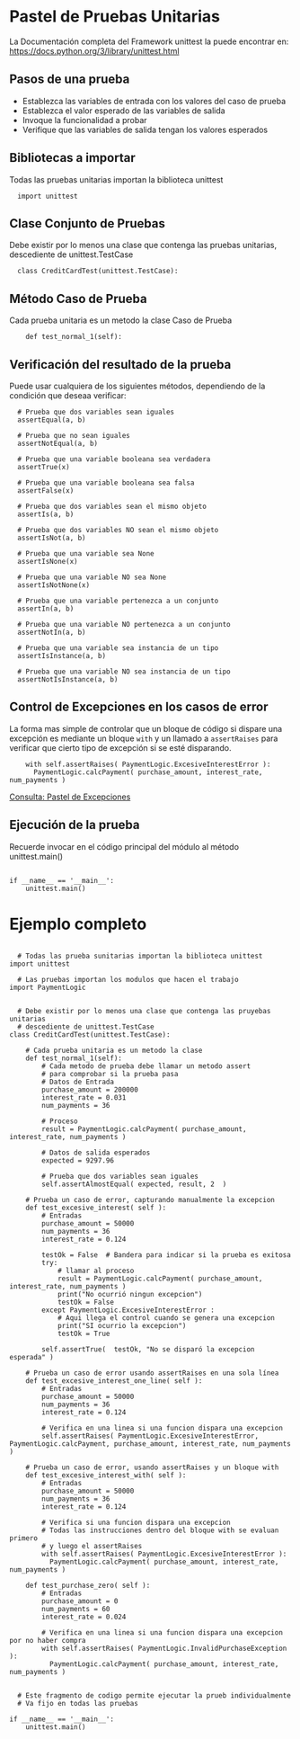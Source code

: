# Pastel de Pruebas Unitarias

La Documentación completa del Framework unittest la puede encontrar en: https://docs.python.org/3/library/unittest.html

## Pasos de una prueba
- Establezca las variables de entrada con los valores del caso de prueba
- Establezca el valor esperado de las variables de salida
- Invoque la funcionalidad a probar
- Verifique que las variables de salida tengan los valores esperados

## Bibliotecas a importar

Todas las pruebas unitarias importan la biblioteca unittest 

```
  import unittest
```

## Clase Conjunto de Pruebas

Debe existir por lo menos una clase que contenga las pruebas unitarias, descediente de unittest.TestCase

```
  class CreditCardTest(unittest.TestCase):
```

## Método Caso de Prueba

 Cada prueba unitaria es un metodo la clase Caso de Prueba

```
    def test_normal_1(self):
```

## Verificación del resultado de la prueba

Puede usar cualquiera de los siguientes métodos, dependiendo de la condición que deseaa verificar:

```
  # Prueba que dos variables sean iguales
  assertEqual(a, b)

  # Prueba que no sean iguales
  assertNotEqual(a, b)

  # Prueba que una variable booleana sea verdadera  
  assertTrue(x)

  # Prueba que una variable booleana sea falsa
  assertFalse(x)

  # Prueba que dos variables sean el mismo objeto
  assertIs(a, b)

  # Prueba que dos variables NO sean el mismo objeto
  assertIsNot(a, b)

  # Prueba que una variable sea None
  assertIsNone(x)

  # Prueba que una variable NO sea None
  assertIsNotNone(x)

  # Prueba que una variable pertenezca a un conjunto
  assertIn(a, b)

  # Prueba que una variable NO pertenezca a un conjunto
  assertNotIn(a, b)

  # Prueba que una variable sea instancia de un tipo
  assertIsInstance(a, b)

  # Prueba que una variable NO sea instancia de un tipo
  assertNotIsInstance(a, b)
```

## Control de Excepciones en los casos de error

La forma mas simple de controlar que un bloque de código si dispare una excepción
es mediante un bloque ```with``` y un llamado a ```assertRaises``` para verificar
que cierto tipo de excepción si se esté disparando.

```
    with self.assertRaises( PaymentLogic.ExcesiveInterestError ):
      PaymentLogic.calcPayment( purchase_amount, interest_rate, num_payments )
```

[Consulta: Pastel de Excepciones](exception.md)


## Ejecución de la prueba

Recuerde invocar en el código principal del módulo al método unittest.main()



``` 

if __name__ == '__main__':
    unittest.main()

```


# Ejemplo completo

```

  # Todas las prueba sunitarias importan la biblioteca unittest
import unittest

  # Las pruebas importan los modulos que hacen el trabajo
import PaymentLogic 


  # Debe existir por lo menos una clase que contenga las pruyebas unitarias
  # descediente de unittest.TestCase
class CreditCardTest(unittest.TestCase):

    # Cada prueba unitaria es un metodo la clase
    def test_normal_1(self):
        # Cada metodo de prueba debe llamar un metodo assert
        # para comprobar si la prueba pasa
        # Datos de Entrada
        purchase_amount = 200000
        interest_rate = 0.031
        num_payments = 36

        # Proceso
        result = PaymentLogic.calcPayment( purchase_amount, interest_rate, num_payments )

        # Datos de salida esperados
        expected = 9297.96

        # Prueba que dos variables sean iguales
        self.assertAlmostEqual( expected, result, 2  )

    # Prueba un caso de error, capturando manualmente la excepcion
    def test_excesive_interest( self ):
        # Entradas
        purchase_amount = 50000
        num_payments = 36
        interest_rate = 0.124

        testOk = False  # Bandera para indicar si la prueba es exitosa
        try:
            # llamar al proceso
            result = PaymentLogic.calcPayment( purchase_amount, interest_rate, num_payments )
            print("No ocurrió ningun excepcion")
            testOk = False
        except PaymentLogic.ExcesiveInterestError :
            # Aqui llega el control cuando se genera una excepcion
            print("SI ocurrio la excepcion")
            testOk = True

        self.assertTrue(  testOk, "No se disparó la excepcion esperada" )            

    # Prueba un caso de error usando assertRaises en una sola línea
    def test_excesive_interest_one_line( self ):
        # Entradas
        purchase_amount = 50000
        num_payments = 36
        interest_rate = 0.124

        # Verifica en una linea si una funcion dispara una excepcion
        self.assertRaises( PaymentLogic.ExcesiveInterestError, PaymentLogic.calcPayment, purchase_amount, interest_rate, num_payments  )

    # Prueba un caso de error, usando assertRaises y un bloque with
    def test_excesive_interest_with( self ):
        # Entradas
        purchase_amount = 50000
        num_payments = 36
        interest_rate = 0.124

        # Verifica si una funcion dispara una excepcion
        # Todas las instrucciones dentro del bloque with se evaluan primero
        # y luego el assertRaises
        with self.assertRaises( PaymentLogic.ExcesiveInterestError ):
          PaymentLogic.calcPayment( purchase_amount, interest_rate, num_payments )

    def test_purchase_zero( self ):
        # Entradas
        purchase_amount = 0
        num_payments = 60
        interest_rate = 0.024

        # Verifica en una linea si una funcion dispara una excepcion por no haber compra
        with self.assertRaises( PaymentLogic.InvalidPurchaseException ):
          PaymentLogic.calcPayment( purchase_amount, interest_rate, num_payments )


  # Este fragmento de codigo permite ejecutar la prueb individualmente
  # Va fijo en todas las pruebas

if __name__ == '__main__':
    unittest.main()

```